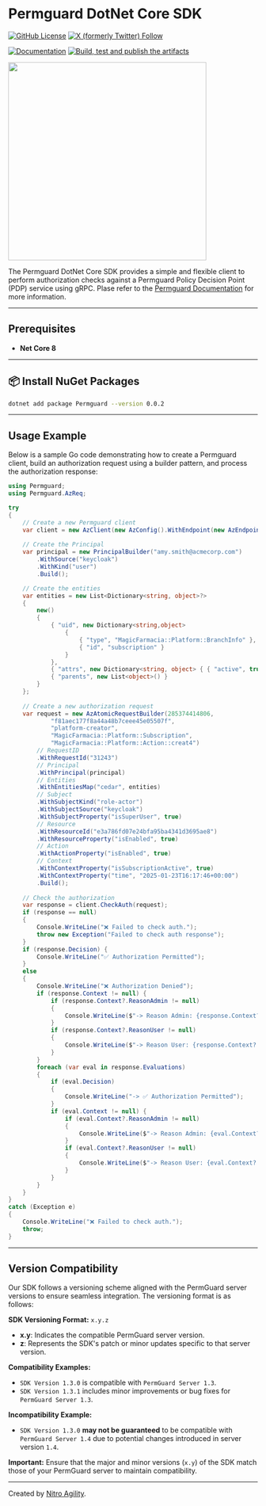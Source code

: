 # Permguard DotNet Core SDK

[![GitHub License](https://img.shields.io/github/license/permguard/permguard-netcore)](https://github.com/permguard/permguard-netcore?tab=Apache-2.0-1-ov-file#readme)
[![X (formerly Twitter) Follow](https://img.shields.io/twitter/follow/permguard)](https://x.com/intent/follow?original_referer=https%3A%2F%2Fdeveloper.x.com%2F&ref_src=twsrc%5Etfw%7Ctwcamp%5Ebuttonembed%7Ctwterm%5Efollow%7Ctwgr%5ETwitterDev&screen_name=Permguard)

[![Documentation](https://img.shields.io/website?label=Docs&url=https%3A%2F%2Fwww.permguard.com%2F)](https://www.permguard.com/)
[![Build, test and publish the artifacts](https://github.com/permguard/permguard-netcore/actions/workflows/permguard-netcore-ci.yml/badge.svg)](https://github.com/permguard/permguard-netcore/actions/workflows/permguard-netcore-ci.yml)

<p align="left">
  <img src="https://raw.githubusercontent.com/permguard/permguard-assets/main/pink-txt//1line.svg" class="center" width="400px" height="auto"/>
</p>

The Permguard DotNet Core SDK provides a simple and flexible client to perform authorization checks against a Permguard Policy Decision Point (PDP) service using gRPC.
Plase refer to the [Permguard Documentation](https://www.permguard.com/) for more information.

---

## Prerequisites

- **Net Core 8**

---

## 📦 Install NuGet Packages

```bash
dotnet add package Permguard --version 0.0.2
```

---

## Usage Example

Below is a sample Go code demonstrating how to create a Permguard client, build an authorization request using a builder pattern, and process the authorization response:

```csharp
using Permguard;
using Permguard.AzReq;

try
{
    // Create a new Permguard client
    var client = new AzClient(new AzConfig().WithEndpoint(new AzEndpoint("http", 9094, "localhost")));
    
    // Create the Principal
    var principal = new PrincipalBuilder("amy.smith@acmecorp.com")
        .WithSource("keycloak")
        .WithKind("user")
        .Build();

    // Create the entities
    var entities = new List<Dictionary<string, object>?>
    {
        new()
        {
            { "uid", new Dictionary<string,object>
                {
                    { "type", "MagicFarmacia::Platform::BranchInfo" },
                    { "id", "subscription" }
                }
            },
            { "attrs", new Dictionary<string, object> { { "active", true } } },
            { "parents", new List<object>() }
        }
    };
   
    // Create a new authorization request
    var request = new AzAtomicRequestBuilder(285374414806,
            "f81aec177f8a44a48b7ceee45e05507f",
            "platform-creator",
            "MagicFarmacia::Platform::Subscription",
            "MagicFarmacia::Platform::Action::creat4")
        // RequestID
        .WithRequestId("31243")
        // Principal
        .WithPrincipal(principal)
        // Entities
        .WithEntitiesMap("cedar", entities)
        // Subject
        .WithSubjectKind("role-actor")
        .WithSubjectSource("keycloak")
        .WithSubjectProperty("isSuperUser", true)
        // Resource
        .WithResourceId("e3a786fd07e24bfa95ba4341d3695ae8")
        .WithResourceProperty("isEnabled", true)
        // Action
        .WithActionProperty("isEnabled", true)
        // Context
        .WithContextProperty("isSubscriptionActive", true)
        .WithContextProperty("time", "2025-01-23T16:17:46+00:00")
        .Build();
    
    // Check the authorization
    var response = client.CheckAuth(request);
    if (response == null)
    {
        Console.WriteLine("❌ Failed to check auth.");
        throw new Exception("Failed to check auth response");
    }
    if (response.Decision) {
        Console.WriteLine("✅ Authorization Permitted");
    }
    else
    {
        Console.WriteLine("❌ Authorization Denied");
        if (response.Context != null) {
            if (response.Context?.ReasonAdmin != null)
            {
                Console.WriteLine($"-> Reason Admin: {response.Context?.ReasonAdmin?.Message}");
            }
            if (response.Context?.ReasonUser != null)
            {
                Console.WriteLine($"-> Reason User: {response.Context?.ReasonUser?.Message}");
            }
        }
        foreach (var eval in response.Evaluations)
        {
            if (eval.Decision)
            {
                Console.WriteLine("-> ✅ Authorization Permitted");
            }
            if (eval.Context != null) {
                if (eval.Context?.ReasonAdmin != null)
                {
                    Console.WriteLine($"-> Reason Admin: {eval.Context?.ReasonAdmin?.Message}");
                }
                if (eval.Context?.ReasonUser != null)
                {
                    Console.WriteLine($"-> Reason User: {eval.Context?.ReasonUser?.Message}");
                }
            }
        }
    }
}
catch (Exception e)
{
    Console.WriteLine("❌ Failed to check auth.");
    throw;
}
```

---

## Version Compatibility

Our SDK follows a versioning scheme aligned with the PermGuard server versions to ensure seamless integration. The versioning format is as follows:

**SDK Versioning Format:** `x.y.z`

- **x.y**: Indicates the compatible PermGuard server version.
- **z**: Represents the SDK's patch or minor updates specific to that server version.

**Compatibility Examples:**

- `SDK Version 1.3.0` is compatible with `PermGuard Server 1.3`.
- `SDK Version 1.3.1` includes minor improvements or bug fixes for `PermGuard Server 1.3`.

**Incompatibility Example:**

- `SDK Version 1.3.0` **may not be guaranteed** to be compatible with `PermGuard Server 1.4` due to potential changes introduced in server version `1.4`.

**Important:** Ensure that the major and minor versions (`x.y`) of the SDK match those of your PermGuard server to maintain compatibility.

---

Created by [Nitro Agility](https://www.nitroagility.com/).